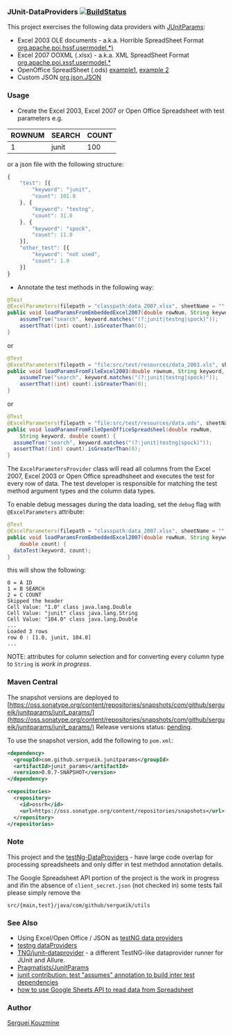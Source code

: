 ###  JUnit-DataProviders [![BuildStatus](https://travis-ci.org/sergueik/junit-dataproviders.svg?branch=master)](https://https://travis-ci.org/sergueik/junit-dataproviders)

This project exercises the following data providers with [JUnitParams](https://github.com/Pragmatists/JUnitParams):

  * Excel 2003 OLE documents - a.k.a. Horrible SpreadSheet Format [org.apache.poi.hssf.usermodel.*)](http://shanmugavelc.blogspot.com/2011/08/apache-poi-read-excel-for-use-of.html)
  * Excel 2007 OOXML (.xlsx) - a.k.a. XML SpreadSheet Format [org.apache.poi.xssf.usermodel.*](http://howtodoinjava.com/2013/06/19/readingwriting-excel-files-in-java-poi-tutorial/)
  * OpenOffice SpreadSheet (.ods) [example1](http://www.programcreek.com/java-api-examples/index.php?api=org.jopendocument.dom.spreadsheet.Sheet), [example 2](http://half-wit4u.blogspot.com/2011/05/read-openoffice-spreadsheet-ods.html)
  * Custom JSON [org.json.JSON](http://www.docjar.com/docs/api/org/json/JSONObject.html)

  
### Usage

* Create the Excel 2003, Excel 2007 or Open Office Spreadsheet with test parameters e.g.

| ROWNUM |  SEARCH | COUNT |
|--------|---------|-------|
| 1      | junit   | 100   |

or a json file with the following structure:
```javascript
{
    "test": [{
        "keyword": "junit",
        "count": 101.0
    }, {
        "keyword": "testng",
        "count": 31.0
    }, {
        "keyword": "spock",
        "count": 11.0
    }],
    "other_test": [{
        "keyword": "not used",
        "count": 1.0
    }]
}

```
* Annotate the test methods in the following way:
```java
@Test
@ExcelParameters(filepath = "classpath:data_2007.xlsx", sheetName = "", type = "Excel 2007")
public void loadParamsFromEmbeddedExcel2007(double rowNum, String keyword, double count) {
	assumeTrue("search", keyword.matches("(?:junit|testng|spock)"));
	assertThat((int) count).isGreaterThan(0);
}
```
or
```java
@Test
@ExcelParameters(filepath = "file:src/test/resources/data_2003.xls", sheetName = "", type = "Excel 2003")
public void loadParamsFromFileExcel2003(double rownum, String keyword, double count) {
	assumeTrue("search", keyword.matches("(?:junit|testng|spock)"));
	assertThat((int) count).isGreaterThan(0);
}
```
or
```java
@Test
@ExcelParameters(filepath = "file:src/test/resources/data.ods", sheetName = "", type = "OpenOffice Spreadsheet")
public void loadParamsFromFileOpenOfficeSpreadsheel(double rowNum,
    String keyword, double count) {
  assumeTrue("search", keyword.matches("(?:junit|testng|spock)"));
  assertThat((int) count).isGreaterThan(0);
}

```
The `ExcelParametersProvider` class will read all columns from the Excel 2007, Excel 2003 or Open Office spreadhsheet and executes the test for every row of data.
The test developer is responsible for matching the test method argument types and the column data types.

To enable debug messages during the data loading, set the `debug` flag with `@ExcelParameters` attribute:
```java
@Test
@ExcelParameters(filepath = "classpath:data_2007.xlsx", sheetName = "", type = "Excel 2007", debug = true)
public void loadParamsFromEmbeddedExcel2007(double rowNum, String keyword,
    double count) {
  dataTest(keyword, count);
}
```

this will show the following:
```shell
0 = A ID
1 = B SEARCH
2 = C COUNT
Skipped the header
Cell Value: "1.0" class java.lang.Double
Cell Value: "junit" class java.lang.String
Cell Value: "104.0" class java.lang.Double
...
Loaded 3 rows
row 0 : [1.0, junit, 104.0]
...
```

NOTE: attributes for column selection and for converting every column type to `String` is *work in progress*.

### Maven Central

The snapshot versions are deployed to [https://oss.sonatype.org/content/repositories/snapshots/com/github/sergueik/junitparams/junit_params/](https://oss.sonatype.org/content/repositories/snapshots/com/github/sergueik/junitparams/junit_params/)
Release versions status: [pending](https://issues.sonatype.org/browse/OSSRH-36771?page=com.atlassian.jira.plugin.system.issuetabpanels:all-tabpanel).

To use the snapshot version, add the following to `pom.xml`:
```xml
<dependency>
  <groupId>com.github.sergueik.junitparams</groupId>
  <artifactId>junit_params</artifactId>
  <version>0.0.7-SNAPSHOT</version>
</dependency>

<repositories>
  <repository>
    <id>ossrh</id>
    <url>https://oss.sonatype.org/content/repositories/snapshots</url>
  </repository>
</repositories>
```

### Note
This project and the [testNg-DataProviders](https://github.com/sergueik/testng-dataproviders) - 
have large code overlap for processing spreadsheets and only differ in test methdod annotation details.

The Google Spreadsheet API portion of the project is the work in progress and ifin the absence of `client_secret.json` (not checked in) some tests fail please simply remove the
```shell
src/{main,test}/java/com/github/sergueik/utils
```


### See Also

 * Using Excel/Open Office / JSON as [testNG data providers](https://github.com/sergueik/testng-dataproviders)
 * [testng dataProviders](http://testng.org/doc/documentation-main.html#parameters-dataproviders)
 * [TNG/junit-dataprovider](https://github.com/TNG/junit-dataprovider) - a different TestNG-like dataprovider runner for JUnit and Allure.
 * [Pragmatists/JunitParams](https://github.com/Pragmatists/JUnitParams)
 * [junit contribution: test "assumes" annotation to build inter test dependencies](https://github.com/junit-team/junit.contrib/tree/master/assumes)
 * [how to use Google Sheets API to read data from Spreadsheet](http://www.seleniumeasy.com/selenium-tutorials/read-data-from-google-spreadsheet-using-api) 

### Author
[Serguei Kouzmine](kouzmine_serguei@yahoo.com)
